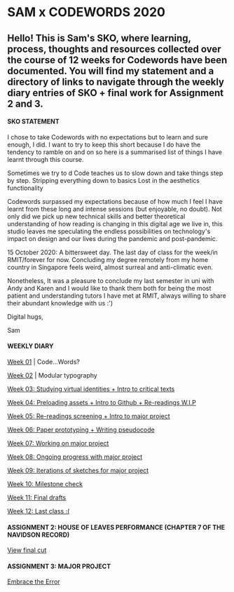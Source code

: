 # SAM x CODEWORDS 2020

## Hello! This is Sam's SKO, where learning, process, thoughts and resources collected over the course of 12 weeks for Codewords have been documented. You will find my statement and a directory of links to navigate through the weekly diary entries of SKO + final work for Assignment 2 and 3. 

#### SKO STATEMENT

I chose to take Codewords with no expectations but to learn and sure enough, I did. I want to try to keep this short because I do have the tendency to ramble on and on so here is a summarised list of things I have learnt through this course. 

Sometimes we try to d
Code teaches us to slow down and take things step by step. 
Stripping everything down to basics 
Lost in the aesthetics 
functionality 

Codewords surpassed my expectations because of how much I feel I have learnt from these long and intense sessions (but enjoyable, no doubt). Not only did we pick up new technical skills and better theoretical understanding of how reading is changing in this digital age we live in, this studio leaves me speculating the endless possibilities on technology's impact on design and our lives during the pandemic and post-pandemic. 

15 October 2020: A bittersweet day. The last day of class for the week/in RMIT/forever for now. Concluding my degree remotely from my home country in Singapore feels weird, almost surreal and anti-climatic even. 

Nonetheless, It was a pleasure to conclude my last semester in uni with Andy and Karen and I would like to thank them both for being the most patient and understanding tutors I have met at RMIT, always willing to share their abundant knowledge with us :') 

Digital hugs, 

Sam 

#### WEEKLY DIARY

[Week 01](https://samanthangsy.github.io/codewords/Weekly%20Diary/01/) | Code...Words?

[Week 02](https://samanthangsy.github.io/codewords/Weekly%20Diary/02/) | Modular typography

[Week 03: Studying virtual identities + Intro to critical texts](https://samanthangsy.github.io/codewords/Weekly%20Diary/03/)

[Week 04: Preloading assets + Intro to Github + Re-readings W.I.P](https://samanthangsy.github.io/codewords/Weekly%20Diary/04/)

[Week 05: Re-readings screening + Intro to major project](https://samanthangsy.github.io/codewords/Weekly%20Diary/05/)

[Week 06: Paper prototyping + Writing pseudocode ](https://samanthangsy.github.io/codewords/Weekly%20Diary/06/)

[Week 07: Working on major project](https://samanthangsy.github.io/codewords/Weekly%20Diary/07/)

[Week 08: Ongoing progress with major project](https://samanthangsy.github.io/codewords/Weekly%20Diary/08/)

[Week 09: Iterations of sketches for major project](https://samanthangsy.github.io/codewords/Weekly%20Diary/09/)

[Week 10: Milestone check](https://samanthangsy.github.io/codewords/Weekly%20Diary/10/)

[Week 11: Final drafts](https://samanthangsy.github.io/codewords/Weekly%20Diary/11/)

[Week 12: Last class :(](https://samanthangsy.github.io/codewords/Weekly%20Diary/12/)

#### ASSIGNMENT 2: HOUSE OF LEAVES PERFORMANCE (CHAPTER 7 OF THE NAVIDSON RECORD) 
[View final cut](https://www.youtube.com/watch?v=leyVlwvDqNM&feature=youtu.be)

#### ASSIGNMENT 3: MAJOR PROJECT
[Embrace the Error](https://samanthangsy.github.io/codewords/Final/)

